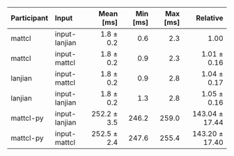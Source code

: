 | Participant | Input | Mean [ms] | Min [ms] | Max [ms] | Relative |
|:---|:---|---:|---:|---:|---:|
| mattcl | input-lanjian | 1.8 ± 0.2 | 0.6 | 2.3 | 1.00 |
| mattcl | input-mattcl | 1.8 ± 0.2 | 0.9 | 2.3 | 1.01 ± 0.16 |
| lanjian | input-mattcl | 1.8 ± 0.2 | 0.9 | 2.8 | 1.04 ± 0.17 |
| lanjian | input-lanjian | 1.8 ± 0.2 | 1.3 | 2.8 | 1.05 ± 0.16 |
| mattcl-py | input-lanjian | 252.2 ± 3.5 | 246.2 | 259.0 | 143.04 ± 17.44 |
| mattcl-py | input-mattcl | 252.5 ± 2.4 | 247.6 | 255.4 | 143.20 ± 17.40 |
